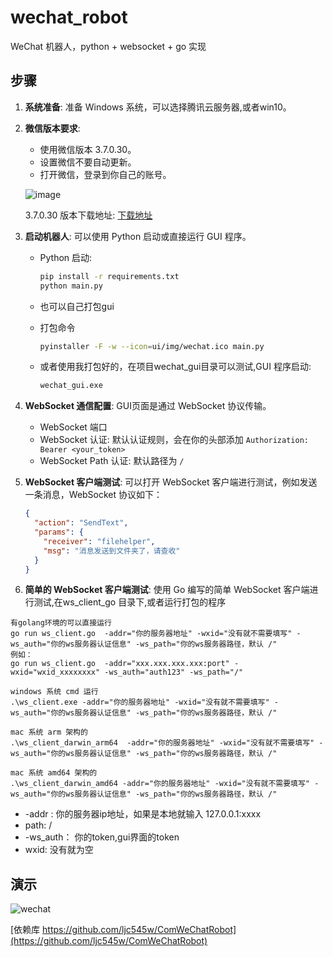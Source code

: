 # wechat_robot
WeChat 机器人，python + websocket + go 实现

## 步骤

1. **系统准备**: 准备 Windows 系统，可以选择腾讯云服务器,或者win10。

2. **微信版本要求**:
    - 使用微信版本 3.7.0.30。
    - 设置微信不要自动更新。
    - 打开微信，登录到你自己的账号。

   ![image](https://github.com/Xuzan9396/wechat_robot/assets/24741439/2f88944a-9f8e-4178-a299-83aa716aa592)
   
   3.7.0.30 版本下载地址: [下载地址](https://pan.baidu.com/s/1Fln_5ZlotxtI4a5EyhWEdQ?pwd=7gbe)

3. **启动机器人**: 可以使用 Python 启动或直接运行 GUI 程序。
    - Python 启动:
      ```bash
      pip install -r requirements.txt 
      python main.py
      ```
   - 也可以自己打包gui
   - 打包命令
     ```bash
     pyinstaller -F -w --icon=ui/img/wechat.ico main.py
     ```
     
   
    - 或者使用我打包好的，在项目wechat_gui目录可以测试,GUI 程序启动:
      ```bash
      wechat_gui.exe
      ```
   

4. **WebSocket 通信配置**: GUI页面是通过 WebSocket 协议传输。
    - WebSocket 端口
    - WebSocket 认证: 默认认证规则，会在你的头部添加 `Authorization: Bearer <your_token>`
    - WebSocket Path 认证: 默认路径为 `/`

5. **WebSocket 客户端测试**: 可以打开 WebSocket 客户端进行测试，例如发送一条消息，WebSocket 协议如下：
   ```json
   { 
     "action": "SendText",
     "params": {
       "receiver": "filehelper",
       "msg": "消息发送到文件夹了，请查收"
     }
   }

6. **简单的 WebSocket 客户端测试**: 使用 Go 编写的简单 WebSocket 客户端进行测试,在ws_client_go 目录下,或者运行打包的程序
```
有golang环境的可以直接运行
go run ws_client.go  -addr="你的服务器地址" -wxid="没有就不需要填写" -ws_auth="你的ws服务器认证信息" -ws_path="你的ws服务器路径，默认 /"
例如：
go run ws_client.go  -addr="xxx.xxx.xxx.xxx:port" -wxid="wxid_xxxxxxxx" -ws_auth="auth123" -ws_path="/"

windows 系统 cmd 运行
.\ws_client.exe -addr="你的服务器地址" -wxid="没有就不需要填写" -ws_auth="你的ws服务器认证信息" -ws_path="你的ws服务器路径，默认 /"

mac 系统 arm 架构的
.\ws_client_darwin_arm64  -addr="你的服务器地址" -wxid="没有就不需要填写" -ws_auth="你的ws服务器认证信息" -ws_path="你的ws服务器路径，默认 /"

mac 系统 amd64 架构的
.\ws_client_darwin_amd64 -addr="你的服务器地址" -wxid="没有就不需要填写" -ws_auth="你的ws服务器认证信息" -ws_path="你的ws服务器路径，默认 /"
```  
- -addr : 你的服务器ip地址，如果是本地就输入 127.0.0.1:xxxx
- path: /
- -ws_auth： 你的token,gui界面的token
- wxid: 没有就为空


## 演示
![wechat](https://github.com/Xuzan9396/wechat_robot/assets/24741439/f57b43ad-c116-44b5-9658-e34898152cdd)


[依赖库 https://github.com/ljc545w/ComWeChatRobot](https://github.com/ljc545w/ComWeChatRobot)